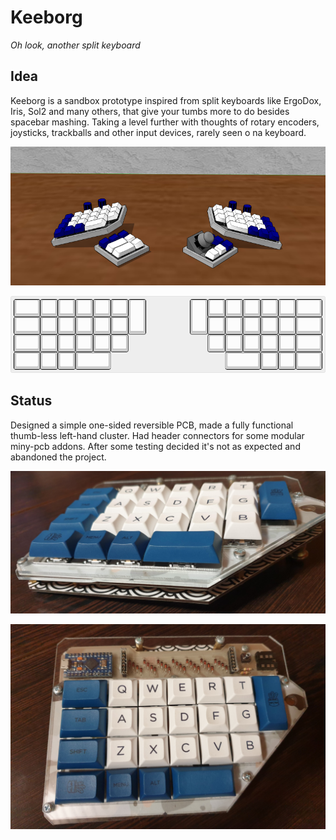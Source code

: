 # Keeborg
*Oh look, another split keyboard*	

## Idea
Keeborg is a sandbox prototype inspired from split keyboards like ErgoDox, Iris, Sol2 and many others, that give your tumbs more to do besides spacebar mashing. Taking a level further with thoughts of rotary encoders, joysticks, trackballs and other input devices, rarely seen o na keyboard.

![sketch](doc/img/sketch.png)  

![layout](doc/img/layout-base.png)  

## Status
Designed a simple one-sided reversible PCB, made a fully functional thumb-less left-hand cluster. Had header connectors for some modular miny-pcb addons. After some testing decided it's not as expected and abandoned the project. 

![low](doc/img/low.jpg)  

![top](doc/img/top.jpg)  
